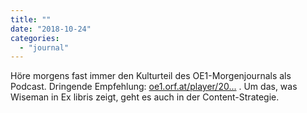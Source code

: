 ```yaml
---
title: ""
date: "2018-10-24"
categories: 
  - "journal"
---
```


Höre morgens fast immer den Kulturteil des OE1-Morgenjournals als Podcast. Dringende Empfehlung: [oe1.orf.at/player/20...](https://oe1.orf.at/player/20181023/530388) . Um das, was Wiseman in Ex libris zeigt, geht es auch in der Content-Strategie.

